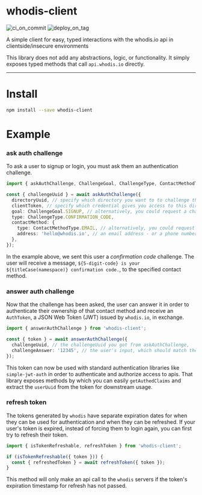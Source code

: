 # whodis-client

![ci_on_commit](https://github.com/whodisio/whodis-client/workflows/ci_on_commit/badge.svg)
![deploy_on_tag](https://github.com/whodisio/whodis-client/workflows/deploy_on_tag/badge.svg)

A simple client for easy, typed interactions with the whodis.io api in clientside/insecure environments

This library does not add any abstractions, logic, or functionality. It simply exposes typed methods that call `api.whodis.io` directly.

---

# Install

```sh
npm install --save whodis-client
```

# Example

### ask auth challenge

To ask a user to signup or login, you must ask them an authentication challenge.

```ts
import { askAuthChallenge, ChallengeGoal, ChallengeType, ContactMethodType } from 'whodis';

const { challengeUuid } = await askAuthChallenge({
  directoryUuid, // specify which directory you want to to challenge the user for (note: users only exist in the context of a specific directory)
  clientToken, // specify which credential gives you access to this directory (note: this is a public key and can be used in the browser / insecure environments)
  goal: ChallengeGoal.SIGNUP, // alternatively, you could request a challenge with a goal of `LOGIN` if the account already exists
  type: ChallengeType.CONFIRMATION_CODE,
  contactMethod: {
    type: ContactMethodType.EMAIL, // alternatively, you could request a challenge to a contact method type of 'PHONE'
    address: 'hello@whodis.io', // an email address - or a phone number if contact method type = 'PHONE'
  },
});
```

In the example above, we sent this user a _confirmation code_ challenge. The user will receive a message, `${5-digit-code} is your ${titleCase(namespace)} confirmation code.`, to the specified contact method.

### answer auth challenge

Now that the challenge has been asked, the user can answer it in order to authenticate their ownership of that contact method and receive an `AuthToken`, a JSON Web Token (JWT) issued by `whodis.io`, in exchange.

```ts
import { answerAuthChallenge } from 'whodis-client';

const { token } = await answerAuthChallenge({
  challengeUuid, // the challengeUuid you got from askAuthChallenge,
  challengeAnswer: '12345', // the user's input, which should match the confirmation code they were sent in the message
});
```

This token can now be used with standard authentication libraries like `simple-jwt-auth` in order to authenticate and authorize access to apis. That library exposes methods by which you can easily `getAuthedClaims` and extract the `userUuid` from the token for downstream usage.

### refresh token

The tokens generated by `whodis` have separate expiration dates for when they can be used for authentication and when they can be refreshed. If your user's token is expired, instead of forcing them to login again, you can first try to refresh their token.

```ts
import { isTokenRefreshable, refreshToken } from 'whodis-client';

if (isTokenRefreshable({ token })) {
  const { refreshedToken } = await refreshToken({ token });
}
```

This method will only make an api call to the `whodis` servers if the token's expiration timestamp for refresh has not passed.

